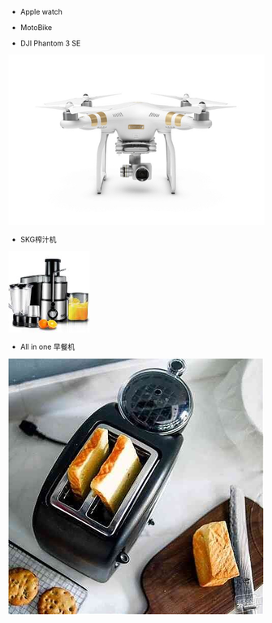 * Apple  watch

* MotoBike



* DJI Phantom 3 SE

![](/assets/djiPhantom3se.jpeg)

* SKG榨汁机

![](/assets/Thumb_2014050009543281240.jpg)

* All in one 早餐机

![](/assets/ee712646c23b753a3e1a4bd10296958c.jpg)

